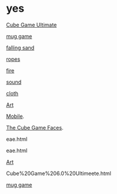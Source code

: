 # yes




[Cube Game Ultimate](https://blygren.github.io/yes/Cube%20Game%206.0%20Ultimate.html)


[mug game](https://blygren.github.io/yes/Cube%20Water%20Mug.html)

[falling sand](https://blygren.github.io/yes/Falling%20Sand/basic%20Version.html)

[ropes](https://blygren.github.io/yes/Ropes.html)


[fire](https://blygren.github.io/yes/fire_simulation.html)

[sound](https://blygren.github.io/yes/sound%20generator.html)

[cloth](https://blygren.github.io/yes/cloth_simulation.html)

[Art](https://blygren.github.io/yes/Art.html)

[Mobile](https://blygren.github.io/yes/d.html).




[The Cube Game Faces](https://blygren.github.io/yes/game_hub.html).


eae.html

eae.html

[Art](https://blygren.github.io/yes/Cube%20Game%206.0%20Ultimeete.html)

Cube%20Game%206.0%20Ultimeete.html

[mug game](https://blygren.github.io/yes/Cube%20Game%206.0%20Ultimeete.html)
